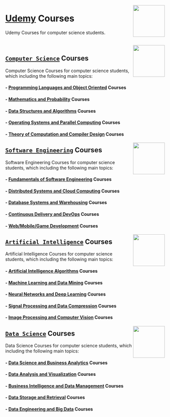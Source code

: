 <img align="right" width="100" src="https://github.com/cs-MohamedAyman/cs-MohamedAyman/blob/main/repos-logos/udemy.jpg"></img>

# [Udemy](https://www.udemy.com/) Courses
Udemy Courses for computer science students.

<br>

<img align="right" width="100" src="https://github.com/cs-MohamedAyman/cs-MohamedAyman/blob/main/repos-logos/computer-science-department.jpg">

## [`Computer Science`](https://github.com/cs-MohamedAyman/eLearning-Platforms/tree/master/Udemy-Courses/tree/master/Computer-Science/README.md) Courses
Computer Science Courses for computer science students, which including the following main topics:

#### - [Programming Languages and Object Oriented](https://github.com/cs-MohamedAyman/eLearning-Platforms/tree/master/Udemy-Courses/tree/master/Computer-Science/README.md) Courses
#### - [Mathematics and Probability](https://github.com/cs-MohamedAyman/eLearning-Platforms/tree/master/Udemy-Courses/tree/master/Computer-Science/README.md) Courses
#### - [Data Structures and Algorithms](https://github.com/cs-MohamedAyman/eLearning-Platforms/tree/master/Udemy-Courses/tree/master/Computer-Science/README.md) Courses
#### - [Operating Systems and Parallel Computing](https://github.com/cs-MohamedAyman/eLearning-Platforms/tree/master/Udemy-Courses/tree/master/Computer-Science/README.md) Courses
#### - [Theory of Computation and Compiler Design](https://github.com/cs-MohamedAyman/eLearning-Platforms/tree/master/Udemy-Courses/tree/master/Computer-Science/README.md) Courses

<img align="right" width="100" src="https://github.com/cs-MohamedAyman/cs-MohamedAyman/blob/main/repos-logos/software-engineering-department.jpg">

## [`Software Engineering`](https://github.com/cs-MohamedAyman/eLearning-Platforms/tree/master/Udemy-Courses/tree/master/Software-Engineering/README.md) Courses
Software Engineering Courses for computer science students, which including the following main topics:

#### - [Fundamentals of Software Engineering](https://github.com/cs-MohamedAyman/eLearning-Platforms/tree/master/Udemy-Courses/tree/master/Software-Engineering/README.md) Courses
#### - [Distributed Systems and Cloud Computing](https://github.com/cs-MohamedAyman/eLearning-Platforms/tree/master/Udemy-Courses/tree/master/Software-Engineering/README.md) Courses
#### - [Database Systems and Warehousing](https://github.com/cs-MohamedAyman/eLearning-Platforms/tree/master/Udemy-Courses/tree/master/Software-Engineering/README.md) Courses
#### - [Continuous Delivery and DevOps](https://github.com/cs-MohamedAyman/eLearning-Platforms/tree/master/Udemy-Courses/tree/master/Software-Engineering/README.md) Courses
#### - [Web/Mobile/Game Development](https://github.com/cs-MohamedAyman/eLearning-Platforms/tree/master/Udemy-Courses/tree/master/Software-Engineering/README.md) Courses

<img align="right" width="100" src="https://github.com/cs-MohamedAyman/cs-MohamedAyman/blob/main/repos-logos/artificial-intelligence-department.jpg">

## [`Artificial Intelligence`](https://github.com/cs-MohamedAyman/eLearning-Platforms/tree/master/Udemy-Courses/tree/master/Artificial-Intelligence/README.md) Courses
Artificial Intelligence Courses for computer science students, which including the following main topics:

#### - [Artificial Intelligence Algorithms](https://github.com/cs-MohamedAyman/eLearning-Platforms/tree/master/Udemy-Courses/tree/master/Artificial-Intelligence/README.md) Courses
#### - [Machine Learning and Data Mining](https://github.com/cs-MohamedAyman/eLearning-Platforms/tree/master/Udemy-Courses/tree/master/Artificial-Intelligence/README.md) Courses
#### - [Neural Networks and Deep Learning](https://github.com/cs-MohamedAyman/eLearning-Platforms/tree/master/Udemy-Courses/tree/master/Artificial-Intelligence/README.md) Courses
#### - [Signal Processing and Data Compression](https://github.com/cs-MohamedAyman/eLearning-Platforms/tree/master/Udemy-Courses/tree/master/Artificial-Intelligence/README.md) Courses
#### - [Image Processing and Computer Vision](https://github.com/cs-MohamedAyman/eLearning-Platforms/tree/master/Udemy-Courses/tree/master/Artificial-Intelligence/README.md) Courses

<img align="right" width="100" src="https://github.com/cs-MohamedAyman/cs-MohamedAyman/blob/main/repos-logos/data-science-department.jpg">

## [`Data Science`](https://github.com/cs-MohamedAyman/eLearning-Platforms/tree/master/Udemy-Courses/tree/master/Data-Science/README.md) Courses
Data Science Courses for computer science students, which including the following main topics:

#### - [Data Science and Business Analytics](https://github.com/cs-MohamedAyman/eLearning-Platforms/tree/master/Udemy-Courses/tree/master/Data-Science/README.md) Courses
#### - [Data Analysis and Visualization](https://github.com/cs-MohamedAyman/eLearning-Platforms/tree/master/Udemy-Courses/tree/master/Data-Science/README.md) Courses
#### - [Business Intelligence and Data Management](https://github.com/cs-MohamedAyman/eLearning-Platforms/tree/master/Udemy-Courses/tree/master/Data-Science/README.md) Courses
#### - [Data Storage and Retrieval](https://github.com/cs-MohamedAyman/eLearning-Platforms/tree/master/Udemy-Courses/tree/master/Data-Science/README.md) Courses
#### - [Data Engineering and Big Data](https://github.com/cs-MohamedAyman/eLearning-Platforms/tree/master/Udemy-Courses/tree/master/Data-Science/README.md) Courses
